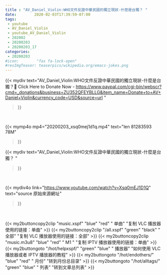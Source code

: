 ```yaml
---
title : "AV_Daniel_Violin:WHO文件反證中華民國的獨立現狀-什麼是台獨？ "
date:        2020-02-03T17:39:59-07:00
tags:
 - youtube
 - AV_Daniel_Violin
 - youtube_AV_Daniel_Violin
 - 202002
 - 20200203
 - 20200203_17
categories:
 - 20200203
#icon:        "fas fa-lock-open"
#resImgTeaser: teaserpics/wikipedia.org/emacs-jokes.png
---
```


{{< mydiv text="AV_Daniel_Violin:WHO文件反證中華民國的獨立現狀-什麼是台獨？📌 Click Here to Donate Now - https://www.paypal.com/cgi-bin/webscr?cmd=_donations&business=ZU352QFEYBLLG&item_name=Donate+to+AV+Daniel+Violin&currency_code=USD&source=url "
>}}
<br>


{{< mymp4o mp4="20200203_xsq0mej1d1q.mp4"
text="len 81283593    78M"
>}}


{{< mydiv text="AV_Daniel_Violin:WHO文件反證中華民國的獨立現狀-什麼是台獨？ "
>}}
<br>

{{< mydiv4o link="https://www.youtube.com/watch?v=Xsq0mEJ1D1Q"
text="source 原始來源網址"
>}}


<br>





{{< my2buttoncopy2clip "music.xspf"        "blue"   "red"    " 单曲"  "复制 VLC 播放器使用的链接：单曲" >}} {{< my2buttoncopy2clip "/all.xspf"         "green"  "black"  " 全部"  "复制 VLC 播放器使用的链接：全部" >}} {{< my2buttoncopy2clip "music.m3u8"        "blue"   "red"    " M1 "    "复制 IPTV 播放器使用的链接：单曲" >}} {{< my2buttongoto      "/hot/helpxspf/"    "green"  "blue"   " 播放器" "如何使用 VLC 播放器或者 IPTV 播放器的教程" >}} {{< my2buttongoto      "/hot/endothers/"   "blue"   "red"    " 月份"   "转到月份总目录" >}} {{< my2buttongoto      "/hot/alltags/"     "green"  "blue"   " 列表"   "转到文章总列表" >}} 
